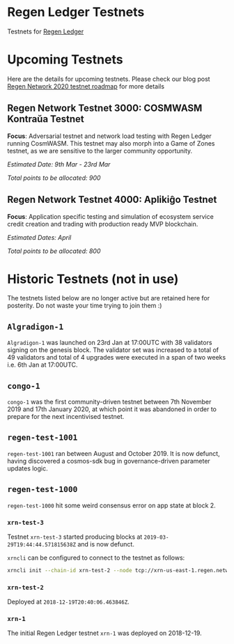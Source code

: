 # Regen Ledger Testnets

Testnets for [Regen Ledger](https://github.com/regen-network/regen-ledger)

# Upcoming Testnets

Here are the details for upcoming testnets. Please check our blog post [Regen Network 2020 testnet roadmap](https://link.medium.com/vVBNDosMr4) for more details

## Regen Network Testnet 3000: COSMWASM Kontraŭa Testnet

**Focus**: Adversarial testnet and network load testing with Regen Ledger running CosmWASM. This testnet may also morph into a Game of Zones testnet, as we are sensitive to the larger community opportunity.

*Estimated Date: 9th Mar - 23rd Mar*

*Total points to be allocated: 900*

## Regen Network Testnet 4000: Aplikiĝo Testnet

**Focus**: Application specific testing and simulation of ecosystem service credit creation and trading with production ready MVP blockchain.

*Estimated Dates: April*

*Total points to be allocated: 800*

# Historic Testnets (not in use)

The testnets listed below are no longer active but are retained here for posterity. Do not waste your time trying to join them :)

## `Algradigon-1`

`Algradigon-1` was launched on 23rd Jan at 17:00UTC with 38 validators signing on the genesis block. The validator set was increased to a total of 49 validators and total of 4 upgrades were executed in a span of two weeks i.e. 6th Jan at 17:00UTC.

## `congo-1` 

`congo-1` was the first community-driven testnet between 7th November 2019 and 17th January 2020, at which point it was abandoned in order to prepare for the next incentivised testnet.

## `regen-test-1001`

`regen-test-1001` ran between August and October 2019. It is now defunct, having discovered a cosmos-sdk bug in governance-driven parameter updates logic.

## `regen-test-1000` 

`regen-test-1000` hit some weird consensus error on app state at block 2.

### `xrn-test-3`

Testnet `xrn-test-3` started producing blocks at `2019-03-29T19:44:44.571815638Z` and is now defunct.


`xrncli` can be configured to connect to the testnet as follows:

```sh
xrncli init --chain-id xrn-test-2 --node tcp://xrn-us-east-1.regen.network:26657
```

### `xrn-test-2`

Deployed at `2018-12-19T20:40:06.463846Z`.

### `xrn-1`

The initial Regen Ledger testnet `xrn-1` was deployed on 2018-12-19.

```
